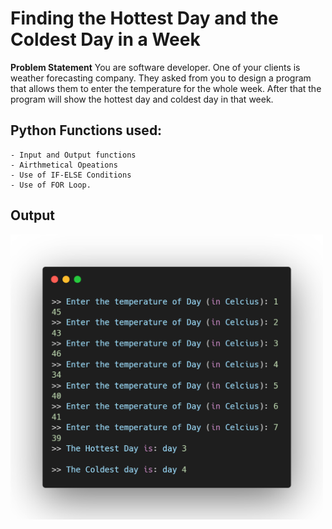 # Finding the Hottest Day and the Coldest Day in a Week
**Problem Statement**
        You are software developer. One of your clients is weather forecasting company. They asked from you to design a program that allows them to enter the temperature for the whole week. After that the program will show the hottest day and coldest day in that week.
## Python Functions used:
    - Input and Output functions
    - Airthmetical Opeations
    - Use of IF-ELSE Conditions
    - Use of FOR Loop.
    
## Output
<img src = "https://raw.githubusercontent.com/saswatsamal/Python-Projects/master/_images/5.png" width="500">